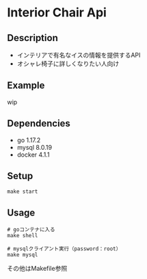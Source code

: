 # Interior Chair Api

## Description
- インテリアで有名なイスの情報を提供するAPI
- オシャレ椅子に詳しくなりたい人向け

## Example
wip

## Dependencies
- go 1.17.2
- mysql 8.0.19
- docker 4.1.1

## Setup
```shell
make start
```

## Usage
```shell
# goコンテナに入る
make shell

# mysqlクライアント実行（password：root）
make mysql
```
その他はMakefile参照
